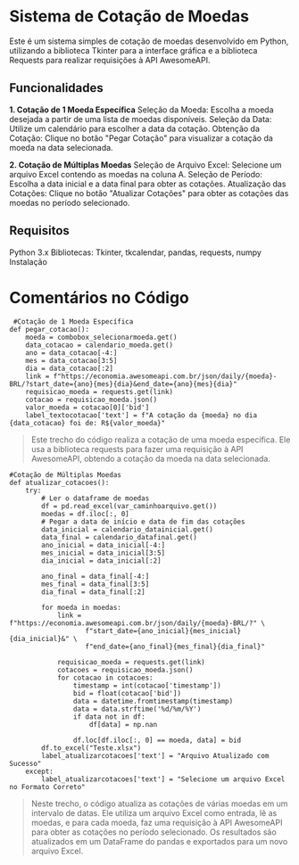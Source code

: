 # Sistema de Cotação de Moedas
Este é um sistema simples de cotação de moedas desenvolvido em Python, utilizando a biblioteca Tkinter para a interface gráfica e a biblioteca Requests para realizar requisições à API AwesomeAPI.

## Funcionalidades
**1. Cotação de 1 Moeda Específica**
Seleção da Moeda: Escolha a moeda desejada a partir de uma lista de moedas disponíveis.
Seleção da Data: Utilize um calendário para escolher a data da cotação.
Obtenção da Cotação: Clique no botão "Pegar Cotação" para visualizar a cotação da moeda na data selecionada.

**2. Cotação de Múltiplas Moedas**
Seleção de Arquivo Excel: Selecione um arquivo Excel contendo as moedas na coluna A.
Seleção de Período: Escolha a data inicial e a data final para obter as cotações.
Atualização das Cotações: Clique no botão "Atualizar Cotações" para obter as cotações das moedas no período selecionado.

## Requisitos
Python 3.x
Bibliotecas: Tkinter, tkcalendar, pandas, requests, numpy
Instalação



# Comentários no Código
```
 #Cotação de 1 Moeda Específica
def pegar_cotacao():
    moeda = combobox_selecionarmoeda.get()
    data_cotacao = calendario_moeda.get()
    ano = data_cotacao[-4:]
    mes = data_cotacao[3:5]
    dia = data_cotacao[:2]
    link = f"https://economia.awesomeapi.com.br/json/daily/{moeda}-BRL/?start_date={ano}{mes}{dia}&end_date={ano}{mes}{dia}"
    requisicao_moeda = requests.get(link)
    cotacao = requisicao_moeda.json()
    valor_moeda = cotacao[0]['bid']
    label_textocotacao['text'] = f"A cotação da {moeda} no dia {data_cotacao} foi de: R${valor_moeda}"
```

> Este trecho do código realiza a cotação de uma moeda específica. Ele usa a biblioteca requests para fazer uma requisição à API AwesomeAPI, obtendo a cotação da moeda na data selecionada.

```
#Cotação de Múltiplas Moedas
def atualizar_cotacoes():
    try:
        # Ler o dataframe de moedas
        df = pd.read_excel(var_caminhoarquivo.get())
        moedas = df.iloc[:, 0]
        # Pegar a data de início e data de fim das cotações
        data_inicial = calendario_datainicial.get()
        data_final = calendario_datafinal.get()
        ano_inicial = data_inicial[-4:]
        mes_inicial = data_inicial[3:5]
        dia_inicial = data_inicial[:2]

        ano_final = data_final[-4:]
        mes_final = data_final[3:5]
        dia_final = data_final[:2]

        for moeda in moedas:
            link = f"https://economia.awesomeapi.com.br/json/daily/{moeda}-BRL/?" \
                   f"start_date={ano_inicial}{mes_inicial}{dia_inicial}&" \
                   f"end_date={ano_final}{mes_final}{dia_final}"

            requisicao_moeda = requests.get(link)
            cotacoes = requisicao_moeda.json()
            for cotacao in cotacoes:
                timestamp = int(cotacao['timestamp'])
                bid = float(cotacao['bid'])
                data = datetime.fromtimestamp(timestamp)
                data = data.strftime('%d/%m/%Y')
                if data not in df:
                    df[data] = np.nan

                df.loc[df.iloc[:, 0] == moeda, data] = bid
        df.to_excel("Teste.xlsx")
        label_atualizarcotacoes['text'] = "Arquivo Atualizado com Sucesso"
    except:
        label_atualizarcotacoes['text'] = "Selecione um arquivo Excel no Formato Correto"
```
> Neste trecho, o código atualiza as cotações de várias moedas em um intervalo de datas. Ele utiliza um arquivo Excel como entrada, lê as moedas, e para cada moeda, faz uma requisição à API AwesomeAPI para obter as cotações no período selecionado. Os resultados são atualizados em um DataFrame do pandas e exportados para um novo arquivo Excel.
